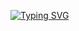 <p align=”center”><a href="https://git.io/typing-svg"><img src="https://readme-typing-svg.demolab.com?font=Pixelify+Sans&size=36&pause=5000&color=F7F7F7&background=1B1B1BC4&center=true&vCenter=true&random=false&width=500&lines=%7C+Hi%2C+I'm+Evelyn+Barrantes+%F0%9F%91%A9%E2%80%8D%F0%9F%A6%B0%7C" alt="Typing SVG" /></a></p>

<!--
**evepy/evepy** is a ✨ _special_ ✨ repository because its `README.md` (this file) appears on your GitHub profile.

Here are some ideas to get you started:

- 🔭 I’m currently working on ...
- 🌱 I’m currently learning ...
- 👯 I’m looking to collaborate on ...
- 🤔 I’m looking for help with ...
- 💬 Ask me about ...
- 📫 How to reach me: ...
- 😄 Pronouns: ...
- ⚡ Fun fact: ...
-->
